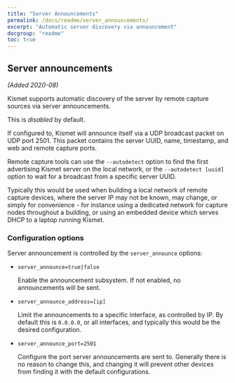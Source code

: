 ```yaml
---
title: "Server Announcements"
permalink: /docs/readme/server_announcements/
excerpt: "Automatic server discovery via announcement"
docgroup: "readme"
toc: true
---
```


## Server announcements

*(Added 2020-08)*

Kismet supports automatic discovery of the server by remote capture sources via server announcements.

This is *disabled* by default.

If configured to, Kismet will announce itself via a UDP broadcast packet on UDP port 2501.  This packet contains the server UUID, name, timestamp, and web and remote capture ports.

Remote capture tools can use the `--autodetect` option to find the first advertising Kismet server on the local network, or the `--autodetect [uuid]` option to wait for a broadcast from a specific server UUID.

Typically this would be used when building a local network of remote capture devices, where the server IP may not be known, may change, or simply for convenience - for instance using a dedicated network for capture nodes throughout a building, or using an embedded device which serves DHCP to a laptop running Kismet.

### Configuration options

Server announcement is controlled by the `server_announce` options:

* `server_announce=true|false`

    Enable the announcement subsystem.  If not enabled, no announcements will be sent.

* `server_announce_address=[ip]`

    Limit the announcements to a specific interface, as controlled by IP.  By default this is `0.0.0.0`, or all interfaces, and typically this would be the desired configuration.

* `server_announce_port=2501`

    Configure the port server announcements are sent to.  Generally there is no reason to change this, and changing it will prevent other devices from finding it with the default configurations.


